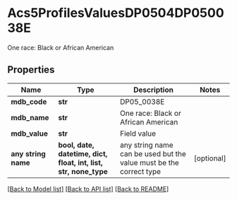# Acs5ProfilesValuesDP0504DP050038E

One race: Black or African American

## Properties
Name | Type | Description | Notes
------------ | ------------- | ------------- | -------------
**mdb_code** | **str** | DP05_0038E | 
**mdb_name** | **str** | One race: Black or African American | 
**mdb_value** | **str** | Field value | 
**any string name** | **bool, date, datetime, dict, float, int, list, str, none_type** | any string name can be used but the value must be the correct type | [optional]

[[Back to Model list]](../README.md#documentation-for-models) [[Back to API list]](../README.md#documentation-for-api-endpoints) [[Back to README]](../README.md)


